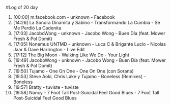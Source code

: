 #Log of 20 day

1. [00:00] m.facebook.com - unknown - Facebook
1. [14:26] La Sonora Dinamita y Sabino - Transformando La Cumbia - Se Me Perdió La Cadenita
1. [17:03] JacoboWong - unknown - Jacobo Wong - Buen Día (feat. Mower Fresh & Pol Domit)
1. [17:05] Nonemus UNTMD - unknown - Luca C & Brigante Lucio - Nicolas Jaar & Dave Harrington - Live Edit
1. [17:12] The Big Moon - Walking Like We Do - Your Light
1. [19:49] JacoboWong - unknown - Jacobo Wong - Buen Día (feat. Mower Fresh & Pol Domit)
1. [19:50] Tujamo - One On One - One On One (con Sorana)
1. [19:53] Steve Aoki, Chris Lake y Tujamo - Boneless (Remixes) - Boneless
1. [19:57] Bratty - tuviste - tuviste
1. [19:58] Nancy - 7 Foot Tall Post-Suicidal Feel Good Blues - 7 Foot Tall Post-Suicidal Feel Good Blues

